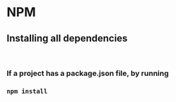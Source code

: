 <h1>NPM</h1>
<h2>Installing all dependencies</h2>
</br>
<h3>If a project has a package.json file, by running<h3>
<pre>
<code>npm install</code>
</pre></br>